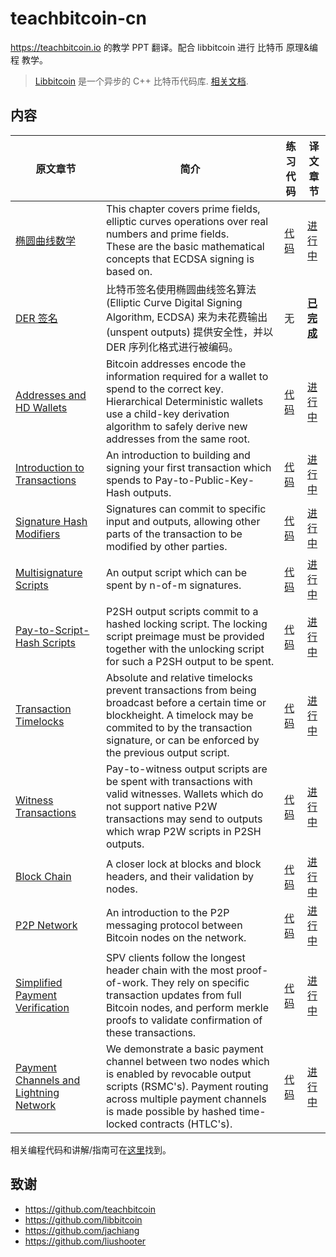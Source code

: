 # teachbitcoin-cn

https://teachbitcoin.io 的教学 PPT 翻译。配合 libbitcoin 进行 比特币 原理&编程 教学。

> [Libbitcoin](https://github.com/libbitcoin/libbitcoin-system) 是一个异步的 C++ 比特币代码库. [相关文档](https://github.com/jachiang/LibbitcoinDocumentation).

## 内容
| 原文章节 | 简介 | 练习代码 | 译文章节 |
| - | - | - | - |
| [椭圆曲线数学](https://teachbitcoin.io/presentations/ec_math.html) | This chapter covers prime fields, elliptic curves operations over real numbers and prime fields.<br>These are the basic mathematical concepts that ECDSA signing is based on. | [代码](https://github.com/teachbitcoin/code-demos/tree/master/00_ec_math) | [进行中](https://chrislinn.github.io/teachbitcoin-cn/ec_math.html) |
| [DER 签名](https://teachbitcoin.io/presentations/ecdsa.html) | 比特币签名使用椭圆曲线签名算法 (Elliptic Curve Digital Signing Algorithm, ECDSA) 来为未花费输出 (unspent outputs) 提供安全性，并以 DER 序列化格式进行被编码。 | 无 | [__已完成__](https://chrislinn.github.io/teachbitcoin-cn/ecdsa.html) |
| [Addresses and HD Wallets](https://teachbitcoin.io/presentations/walltes.html) | Bitcoin addresses encode the information required for a wallet to spend to the correct key. Hierarchical Deterministic wallets use a child-key derivation algorithm to safely derive new addresses from the same root. | [代码](https://github.com/teachbitcoin/code-demos/tree/master/02_addresses_hd_wallets) | [进行中](https://chrislinn.github.io/teachbitcoin-cn/walltes.html) |
| [Introduction to Transactions](https://teachbitcoin.io/presentations/transaction_build.html) | An introduction to building and signing your first transaction which spends to Pay-to-Public-Key-Hash outputs. | [代码](https://github.com/teachbitcoin/code-demos/tree/master/03_transactions_introduction) | [进行中](https://chrislinn.github.io/teachbitcoin-cn/transaction_build.html) |
| [Signature Hash Modifiers](https://teachbitcoin.io/presentations/transaction_sighash.html) | Signatures can commit to specific input and outputs, allowing other parts of the transaction to be modified by other parties. | [代码](https://github.com/teachbitcoin/code-demos/tree/master/04_transactions_sighash_modifiers) | [进行中](https://chrislinn.github.io/teachbitcoin-cn/transaction_sighash.html) |
| [Multisignature Scripts](https://teachbitcoin.io/presentations/transaction_multisig.html) | An output script which can be spent by n-of-m signatures. | [代码](https://github.com/teachbitcoin/code-demos/tree/master/05_transactions_p2sh_multisig) | [进行中](https://chrislinn.github.io/teachbitcoin-cn/transaction_multisig.html) |
| [Pay-to-Script-Hash Scripts](https://teachbitcoin.io/presentations/transaction_p2sh.html) | P2SH output scripts commit to a hashed locking script. The locking script preimage must be provided together with the unlocking script for such a P2SH output to be spent. | [代码](https://github.com/teachbitcoin/code-demos/tree/master/05_transactions_p2sh_multisig) | [进行中](https://chrislinn.github.io/teachbitcoin-cn/transaction_p2sh.html) |
| [Transaction Timelocks](https://teachbitcoin.io/presentations/transaction_timelocks.html) | Absolute and relative timelocks prevent transactions from being broadcast before a certain time or blockheight. A timelock may be commited to by the transaction signature, or can be enforced by the previous output script. | [代码](https://github.com/teachbitcoin/code-demos/tree/master/06_transactions_timelocks) | [进行中](https://chrislinn.github.io/teachbitcoin-cn/transaction_timelocks.html) |
| [Witness Transactions](https://teachbitcoin.io/presentations/transaction_witness.html) | Pay-to-witness output scripts are be spent with transactions with valid witnesses. Wallets which do not support native P2W transactions may send to outputs which wrap P2W scripts in P2SH outputs. | [代码](https://github.com/teachbitcoin/code-demos/tree/master/08_transactions_witness) | [进行中](https://chrislinn.github.io/teachbitcoin-cn/transaction_witness.html) |
| [Block Chain](https://teachbitcoin.io/presentations/blockchain.html) | A closer lock at blocks and block headers, and their validation by nodes. | [代码](https://github.com/teachbitcoin/code-demos/tree/master/09_block_parsing) | [进行中](https://chrislinn.github.io/teachbitcoin-cn/blockchain.html) |
| [P2P Network](https://teachbitcoin.io/presentations/p2p.html) | An introduction to the P2P messaging protocol between Bitcoin nodes on the network. | [代码](https://github.com/teachbitcoin/code-demos/tree/master/10_p2p) | [进行中](https://chrislinn.github.io/teachbitcoin-cn/p2p.html) |
| [Simplified Payment Verification](https://teachbitcoin.io/presentations/spv.html) | SPV clients follow the longest header chain with the most proof-of-work. They rely on specific transaction updates from full Bitcoin nodes, and perform merkle proofs to validate confirmation of these transactions. | [代码](https://github.com/teachbitcoin/code-demos/tree/master/11_simplified_payment_verification) | [进行中](https://chrislinn.github.io/teachbitcoin-cn/spv.html) |
| [Payment Channels and Lightning Network](https://teachbitcoin.io/presentations/payment_channels.html) | We demonstrate a basic payment channel between two nodes which is enabled by revocable output scripts (RSMC's). Payment routing across multiple payment channels is made possible by hashed time-locked contracts (HTLC's). | [代码](https://github.com/teachbitcoin/code-demos/tree/master/12_payment_channels) | [进行中](https://chrislinn.github.io/teachbitcoin-cn/payment_channels.html) |

相关编程代码和讲解/指南可在[这里](https://github.com/teachbitcoin/code-demos)找到。

## 致谢
+ https://github.com/teachbitcoin
+ https://github.com/libbitcoin
+ https://github.com/jachiang
+ https://github.com/liushooter
